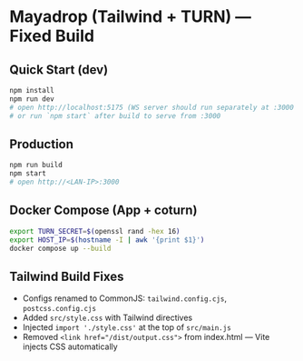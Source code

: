 # Mayadrop (Tailwind + TURN) — Fixed Build

## Quick Start (dev)
```bash
npm install
npm run dev
# open http://localhost:5175 (WS server should run separately at :3000 if your server.js starts it),
# or run `npm start` after build to serve from :3000
```

## Production
```bash
npm run build
npm start
# open http://<LAN-IP>:3000
```

## Docker Compose (App + coturn)
```bash
export TURN_SECRET=$(openssl rand -hex 16)
export HOST_IP=$(hostname -I | awk '{print $1}')
docker compose up --build
```

## Tailwind Build Fixes
- Configs renamed to CommonJS: `tailwind.config.cjs`, `postcss.config.cjs`
- Added `src/style.css` with Tailwind directives
- Injected `import './style.css'` at the top of `src/main.js`
- Removed `<link href="/dist/output.css">` from index.html — Vite injects CSS automatically
